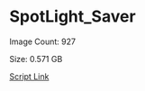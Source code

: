 # SpotLight_Saver

Image Count: 927

Size: 0.571 GB

[Script Link](https://github.com/liuyal/Archive/blob/master/Python/Utilities/Miscellaneous/spotlight_saver.py)